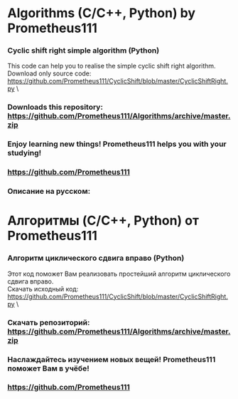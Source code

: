 # Algorithms (C/C++, Python) by Prometheus111

### Cyclic shift right simple algorithm (Python)
This code can help you to realise the simple cyclic shift right algorithm. \
Download only source code: https://github.com/Prometheus111/CyclicShift/blob/master/CyclicShiftRight.py \
### Downloads this repository: https://github.com/Prometheus111/Algorithms/archive/master.zip
### Enjoy learning new things! Prometheus111 helps you with your studying!
### https://github.com/Prometheus111 

### Описание на русском:

# Алгоритмы (C/C++, Python) от Prometheus111

### Алгоритм циклического сдвига вправо (Python)
Этот код поможет Вам реализовать простейший алгоритм циклического сдвига вправо. \
Скачать исходный код: https://github.com/Prometheus111/CyclicShift/blob/master/CyclicShiftRight.py \
### Скачать репозиторий: https://github.com/Prometheus111/Algorithms/archive/master.zip
### Наслаждайтесь изучением новых вещей! Prometheus111 поможет Вам в учёбе!
### https://github.com/Prometheus111 
